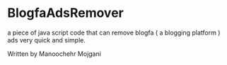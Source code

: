 # BlogfaAdsRemover

a piece of java script code that can remove blogfa ( a blogging platform ) ads very quick and simple.

Written by Manoochehr Mojgani
